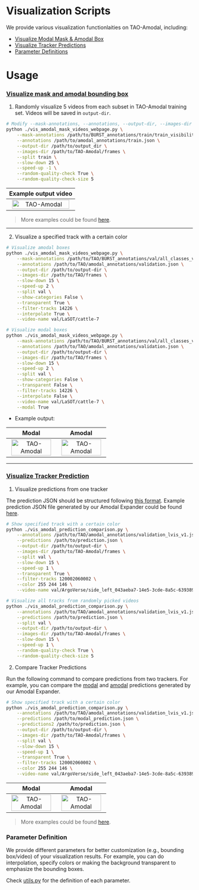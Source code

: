# Visualization Scripts
We provide various visualization functionlaities on TAO-Amodal, including:
<ul>
    <li>
      <a href="#visualize-mask-and-amodal-bounding-box">Visualize Modal Mask & Amodal Box</a>
    </li>
    <li>
      <a href="#visualize-tracker-prediction">Visualize Tracker Predictions</a>
    </li>
    <li>
      <a href="#parameter-definition">Parameter Definitions</a>
    </li>
</ul>

# Usage
### [Visualize mask and amodal bounding box](https://tao-amodal.github.io/dataset.html)

1. Randomly visualize 5 videos from each subset in TAO-Amodal training set. Videos will be saved in ```output-dir```.
```bash
# Modify --mask-annotations, --annotations, --output-dir, --images-dir
python ./vis_amodal_mask_videos_webpage.py \
    --mask-annotations /path/to/BURST_annotations/train/train_visibility.json \
    --annotations /path/to/amodal_annotations/train.json \
    --output-dir /path/to/output_dir \
    --images-dir /path/to/TAO-Amodal/frames \
    --split train \
    --slow-down 25 \
    --speed-up -1 \
    --random-quality-check True \
    --random-quality-check-size 5
```

| Example output video |
|---|
|<div align="center"><a href="https://tao-amodal.github.io/dataset.html"><img width="95%" alt="TAO-Amodal" src="https://github.com/WesleyHsieh0806/TAO-Amodal/blob/main/assets/truck-10.gif"></a></div> | 

> More examples could be found [here](https://tao-amodal.github.io/dataset.html).

---
2. Visualize a specified track with a certain color
```bash
# Visualize amodal boxes
python ./vis_amodal_mask_videos_webpage.py \
    --mask-annotations /path/to/TAO/BURST_annotations/val/all_classes_visibility.json \
    --annotations /path/to/TAO/amodal_annotations/validation.json \
    --output-dir /path/to/output-dir \
    --images-dir /path/to/TAO/frames \
    --slow-down 15 \
    --speed-up 2 \
    --split val \
    --show-categories False \
    --transparent True \
    --filter-tracks 14226 \
    --interpolate True \
    --video-name val/LaSOT/cattle-7

# Visualize modal boxes
python ./vis_amodal_mask_videos_webpage.py \
    --mask-annotations /path/to/TAO/BURST_annotations/val/all_classes_visibility.json \
    --annotations /path/to/TAO/amodal_annotations/validation.json \
    --output-dir /path/to/output-dir \
    --images-dir /path/to/TAO/frames \
    --slow-down 15 \
    --speed-up 2 \
    --split val \
    --show-categories False \
    --transparent False \
    --filter-tracks 14226 \
    --interpolate False \
    --video-name val/LaSOT/cattle-7 \
    --modal True
```

* Example output:

| Modal | Amodal |
|---|---|
|<div align="center"><a href="https://tao-amodal.github.io/static/videos/cattle-7_both.mp4"><img width="95%" alt="TAO-Amodal" src="https://github.com/WesleyHsieh0806/TAO-Amodal/assets/55971907/c0398f59-3d33-4390-b68f-ab68a0a184da"></a></div> | <div align="center"><a href="https://tao-amodal.github.io/static/videos/cattle-7_both.mp4"><img width="95%" alt="TAO-Amodal" src="https://github.com/WesleyHsieh0806/TAO-Amodal/assets/55971907/bfe42828-79a3-48dd-b68d-19fa12c008f2"></a></div>|

---

### [Visualize Tracker Prediction](https://tao-amodal.github.io/#Amodal-Expander)
1. Visualize predictions from one tracker

The prediction JSON should be structured following [this format](https://huggingface.co/datasets/chengyenhsieh/TAO-Amodal#annotation-and-prediction-format). Example prediction JSON file generated by our Amodal Expander could be found [here](https://huggingface.co/datasets/chengyenhsieh/TAO-Amodal/tree/main/example_output).

```bash
# Show specified track with a certain color
python ./vis_amodal_prediction_comparison.py \
    --annotations /path/to/TAO/amodal_annotations/validation_lvis_v1.json \
    --predictions /path/to/prediction.json \
    --output-dir /path/to/output-dir \
    --images-dir /path/to/TAO-Amodal/frames \
    --split val \
    --slow-down 15 \
    --speed-up 1 \
    --transparent True \
    --filter-tracks 120002060002 \
    --color 255 244 146 \
    --video-name val/ArgoVerse/side_left_043aeba7-14e5-3cde-8a5c-639389b6d3a6
```
```bash
# Visualize all tracks from randomly picked videos
python ./vis_amodal_prediction_comparison.py \
    --annotations /path/to/TAO/amodal_annotations/validation_lvis_v1.json \
    --predictions /path/to/prediction.json \
    --split val \
    --output-dir /path/to/output-dir \
    --images-dir /path/to/TAO-Amodal/frames \
    --slow-down 15 \
    --speed-up 1 \
    --random-quality-check True \
    --random-quality-check-size 5
```

2. Compare Tracker Predictions

Run the following command to compare predictions from two trackers. For example, you can compare the [modal](https://huggingface.co/datasets/chengyenhsieh/TAO-Amodal/blob/main/example_output/modal_prediction.json) and [amodal](https://huggingface.co/datasets/chengyenhsieh/TAO-Amodal/blob/main/example_output/prediction.json) predictions generated by our Amodal Expander.

```bash
# Show specified track with a certain color
python ./vis_amodal_prediction_comparison.py \
    --annotations /path/to/TAO/amodal_annotations/validation_lvis_v1.json \
    --predictions /path/to/modal_prediction.json \
    --predictions2 /path/to/prediction.json \
    --output-dir /path/to/output-dir \
    --images-dir /path/to/TAO-Amodal/frames \
    --split val \
    --slow-down 15 \
    --speed-up 1 \
    --transparent True \
    --filter-tracks 120002060002 \
    --color 255 244 146 \
    --video-name val/ArgoVerse/side_left_043aeba7-14e5-3cde-8a5c-639389b6d3a6
```

| Modal | Amodal|
|---|---|
|<div align="center"><a href="https://tao-amodal.github.io/static/videos/ae_people-1.mp4"><img width="95%" alt="TAO-Amodal" src="https://github.com/WesleyHsieh0806/TAO-Amodal/assets/55971907/67eb0171-b72a-48c1-bf04-e6f13bb2ca23"></a></div> | <div align="center"><a href="https://tao-amodal.github.io/static/videos/ae_people-1.mp4"><img width="95%" alt="TAO-Amodal" src="https://github.com/WesleyHsieh0806/TAO-Amodal/assets/55971907/b7f6b9af-48a3-44eb-a485-4c14b28fbf82"></a></div> |




> More examples could be found [here](https://tao-amodal.github.io/#Amodal-Expander).

### Parameter Definition
We provide different parameters for better customization (e.g., bounding box/video) of your visualization results. For example, you can do interpolation, specify colors or making the background transparent to emphasize the bounding boxes.

Check [utils.py](./utils.py#L16) for the definition of each parameter.
